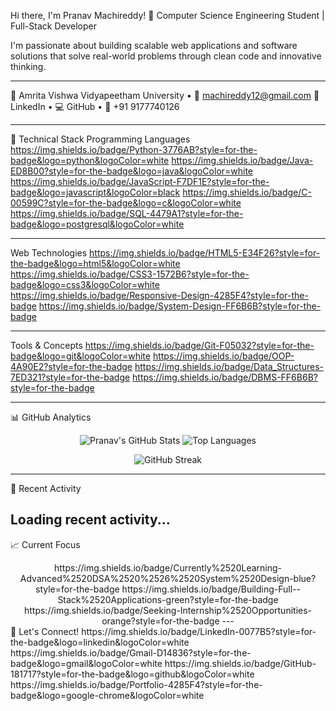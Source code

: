 Hi there, I'm Pranav Machireddy! 👋
Computer Science Engineering Student | Full-Stack Developer

I'm passionate about building scalable web applications and software solutions that solve real-world problems through clean code and innovative thinking.

---
📍 Amrita Vishwa Vidyapeetham University • 📧 machireddy12@gmail.com
🔗 LinkedIn • 💻 GitHub • 📱 +91 9177740126

---
🚀 Technical Stack
Programming Languages
https://img.shields.io/badge/Python-3776AB?style=for-the-badge&logo=python&logoColor=white
https://img.shields.io/badge/Java-ED8B00?style=for-the-badge&logo=java&logoColor=white
https://img.shields.io/badge/JavaScript-F7DF1E?style=for-the-badge&logo=javascript&logoColor=black
https://img.shields.io/badge/C-00599C?style=for-the-badge&logo=c&logoColor=white
https://img.shields.io/badge/SQL-4479A1?style=for-the-badge&logo=postgresql&logoColor=white

---

Web Technologies
https://img.shields.io/badge/HTML5-E34F26?style=for-the-badge&logo=html5&logoColor=white
https://img.shields.io/badge/CSS3-1572B6?style=for-the-badge&logo=css3&logoColor=white
https://img.shields.io/badge/Responsive-Design-4285F4?style=for-the-badge
https://img.shields.io/badge/System-Design-FF6B6B?style=for-the-badge

---

Tools & Concepts
https://img.shields.io/badge/Git-F05032?style=for-the-badge&logo=git&logoColor=white
https://img.shields.io/badge/OOP-4A90E2?style=for-the-badge
https://img.shields.io/badge/Data_Structures-7ED321?style=for-the-badge
https://img.shields.io/badge/DBMS-FF6B6B?style=for-the-badge

---
📊 GitHub Analytics
<p align="center"> <img src="https://github-readme-stats.vercel.app/api?username=Pranava-M&show_icons=true&theme=radical&hide_title=true&count_private=true&cache_seconds=1800" alt="Pranav's GitHub Stats" /> <img src="https://github-readme-stats.vercel.app/api/top-langs/?username=Pranava-M&layout=compact&theme=radical&hide_border=true&cache_seconds=1800" alt="Top Languages" /> </p> <p align="center"> <img src="https://github-readme-streak-stats.herokuapp.com/?user=Pranava-M&theme=radical&hide_border=true&cache_seconds=1800" alt="GitHub Streak" /> </p>

---
🔄 Recent Activity
<!--START_SECTION:activity--><!-- This section will be automatically updated by GitHub Actions -->
Loading recent activity...
---
<!--END_SECTION:activity-->
📈 Current Focus
<div align="center">
https://img.shields.io/badge/Currently%2520Learning-Advanced%2520DSA%2520%2526%2520System%2520Design-blue?style=for-the-badge
https://img.shields.io/badge/Building-Full--Stack%2520Applications-green?style=for-the-badge
https://img.shields.io/badge/Seeking-Internship%2520Opportunities-orange?style=for-the-badge
---
</div>
🤝 Let's Connect!
https://img.shields.io/badge/LinkedIn-0077B5?style=for-the-badge&logo=linkedin&logoColor=white
https://img.shields.io/badge/Gmail-D14836?style=for-the-badge&logo=gmail&logoColor=white
https://img.shields.io/badge/GitHub-181717?style=for-the-badge&logo=github&logoColor=white
https://img.shields.io/badge/Portfolio-4285F4?style=for-the-badge&logo=google-chrome&logoColor=white

